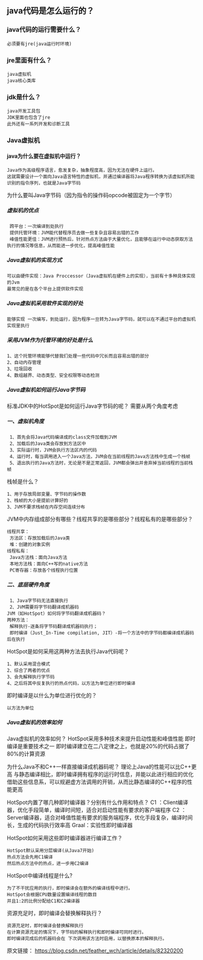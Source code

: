 ## java代码是怎么运行的？ ##

### java代码的运行需要什么？ ###

	必须要有jre(java运行时环境)

### jre里面有什么？ ###
	java虚拟机
	java核心类库

### jdk是什么？ ###

	java开发工具包
	JDK里面也包含了jre
	此外还有一系列开发和诊断工具

### Java虚拟机 ###
#### java为什么要在虚拟机中运行？ ####
	Java作为高级程序语言，愈发复杂，抽象程度高，因为无法在硬件上运行。
	这就需要设计一个面向Java语言特性的虚拟机，并通过编译器将Java程序转换为该虚拟机所能识别的指令序列，也就是Java字节码
为什么要叫Java字节码（因为指令的操作码opcode被固定为一个字节）

##### 虚拟机的优点 #####
	 跨平台：一次编译到处执行
	 提供托管环境：JVM能代替程序员去做一些复杂且容易出错的工作
	 峰值性能更佳：JVM进行预热后，针对热点方法由于大量优化，且能够在运行中动态获取方法执行的情况等信息，从而能进一步优化，提高峰值性能
##### Java虚拟机的实现方式 #####
	可以由硬件实现：Java Proccessor（Java虚拟机在硬件上的实现），当前有十多种具体实现的Jvm
	最常见的是在各个平台上提供软件实现
##### Java虚拟机采用软件实现的好处 #####
	能够实现 一次编写，到处运行，因为程序一旦转为Java字节码，就可以在不通过平台的虚拟机实现里执行
##### 采用JVM作为托管环境的好处是什么 #####
	1、这个托管环境能够代替我们处理一些代码中冗长而且容易出错的部分
	2、自动内存管理
	3、垃圾回收
	4、数组越界、动态类型、安全权限等动态检测
##### Java虚拟机如何运行Java字节码 #####
标准JDK中的HotSpot是如何运行Java字节码的呢？
需要从两个角度考虑
##### 一、虚拟机角度 #####

     1、首先会将Java代码编译成的class文件加载到JVM
     2、加载后的Java类会存放到方法区中
     3、实际运行时，JVM会执行方法区内的代码
     4、运行时，每当调用进入一个Java方法，JVM会在当前线程的Java方法栈中生成一个栈帧
     5、退出执行的Java方法时，无论是不是正常返回，JVM都会弹出并舍弃掉当前线程的当前栈帧

栈帧是什么？

	1、用于存放局部变量、字节码的操作数
	2、栈帧的大小是提前计算好的
	3、JVM不要求栈帧在内存空间连续分布

JVM中内存组成部分有哪些？线程共享的是哪些部分？线程私有的是哪些部分？

	线程共享：
     方法区：存放加载后的Java类
     堆：创建的对象实例
	线程私有：
     Java方法栈：面向Java方法
     本地方法栈：面向C++写的native方法
     PC寄存器：存放各个线程执行位置

##### 二、底层硬件角度 #####
     1、Java字节码无法直接执行
     2、JVM需要将字节码翻译成机器码
	JVM（如HotSpot）如何将字节码翻译成机器码？
	两种方法：
     解释执行-逐条将字节码翻译成机器码执行；
     即时编译（Just_In-Time compilation, JIT）-将一个方法中的字节码都编译成机器码后在执行

HotSpot是如何采用这两种方法去执行Java代码呢？

	1、默认采用混合模式
	2、综合了两者的优点
	3、会先解释执行字节码
	4、之后将其中反复执行的热点代码，以方法为单位进行即时编译

即时编译是以什么为单位进行优化的？

	以方法为单位
##### Java虚拟机的效率如何 #####
Java虚拟机的效率如何？
HotSpot采用多种技术来提升启动性能和峰值性能
即时编译是重要技术之一
即时编译建立在二八定律之上，也就是20%的代码占据了80%的计算资源

为什么Java不和C++一样直接编译成机器码呢？
理论上Java的性能可以比C++更高
与静态编译相比，即时编译拥有程序的运行时信息，并能以此进行相应的优化
借助这些信息系，可以规避虚方法调用的开销，从而比静态编译的C++程序的性能更高

HotSpot内置了哪几种即时编译器？分别有什么作用和特点？
C1 ：Client编译器，优化手段简单，编译时间短，适合对启动性能有要求的客户端程序
C2 ： Server编译器，适合对峰值性能有要求的服务端程序，优化手段复杂，编译时间长，生成的代码执行效率高
Graal：实验性即时编译器

HotSpot如何采用这些即时编译器进行编译工作？

    HotSpot默认采用分层编译(从Java7开始)
    热点方法会先用C1编译
    然后热点方法中的热点，进一步用C2编译

HotSpot中编译线程是什么?

    为了不干扰应用的执行，即时编译会在额外的编译线程中进行。
    HotSpot会根据CPU数量设置编译线程的数目
    并且1:2的比例分配给C1和C2编译器

资源充足时，即时编译会替换解释执行？

	资源充足时，即时编译会替换解释执行
	在计算资源充足的情况下，字节码的解释执行和即时编译可同时进行。
	即时编译完成后的机器码会在 下次调用该方法时启用，以替换原本的解释执行。

原文链接：
https://blog.csdn.net/feather_wch/article/details/82320200
